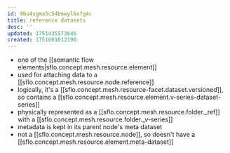 ```yaml
---
id: 9bu4sgma5c54bmwyl6ofg4c
title: reference datasets
desc: ''
updated: 1751435573646
created: 1751001012190
---
```


- one of the [[semantic flow elements|sflo.concept.mesh.resource.element]]
- used for attaching data to a [[sflo.concept.mesh.resource.node.reference]]
- logically, it's a [[sflo.concept.mesh.resource-facet.dataset.versioned]], so contains a [[sflo.concept.mesh.resource.element.v-series-dataset-series]]
- physically represented as a [[sflo.concept.mesh.resource.folder._ref]] with a [[sflo.concept.mesh.resource.folder._v-series]]
- metadata is kept in its parent node's meta dataset
- not a [[sflo.concept.mesh.resource.node]], so doesn't have a [[sflo.concept.mesh.resource.element.meta-dataset]]